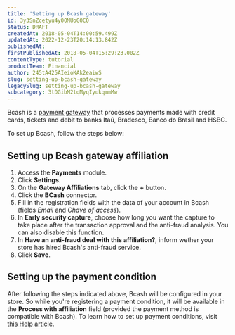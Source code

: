 ```yaml
---
title: 'Setting up Bcash gateway'
id: 3y3SnZcetyu4y0OMUoG0C0
status: DRAFT
createdAt: 2018-05-04T14:00:59.499Z
updatedAt: 2022-12-23T20:14:13.842Z
publishedAt: 
firstPublishedAt: 2018-05-04T15:29:23.002Z
contentType: tutorial
productTeam: Financial
author: 245tA425AIeioKAk2eaiwS
slug: setting-up-bcash-gateway
legacySlug: setting-up-bcash-gateway
subcategory: 3tDGibM2tqMyqIyukqmmMw
---
```


Bcash is a [payment gateway](/en/tutorial/what-is-a-payment-gateway) that processes payments made with credit cards, tickets and debit to banks Itaú, Bradesco, Banco do Brasil and HSBC.

To set up Bcash, follow the steps below:

## Setting up Bcash gateway affiliation
1. Access the __Payments__ module.
2. Click __Settings__.
3. On the __Gateway Affiliations__ tab, click the __+__ button.
4. Click the __BCash__ connector.
5. Fill in the registration fields with the data of your account in Bcash (fields _Email_ and _Chave of access_).
6. In __Early security capture__, choose how long you want the capture to take place after the transaction approval and the anti-fraud analysis. You can also disable this function.
7. In __Have an anti-fraud deal with this affiliation?__, inform wether your store has hired Bcash's anti-fraud service.
8. Click __Save__.

## Setting up the payment condition
After following the steps indicated above, Bcash will be configured in your store. So while you're registering a payment condition, it will be available in the __Process with affiliation__ field (provided the payment method is compatible with Bcash). To learn how to set up payment conditions, visit [this Help article](/en/tutorial/how-to-configure-payment-conditions).

